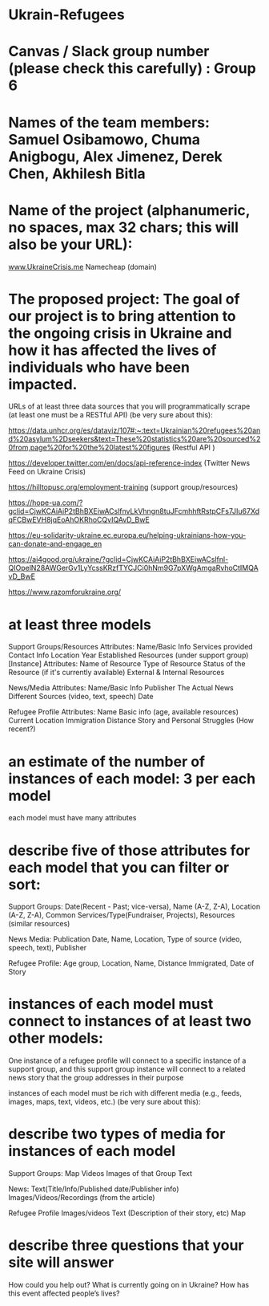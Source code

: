 # Ukrain-Refugees

# Canvas / Slack group number (please check this carefully) : Group 6

# Names of the team members: Samuel Osibamowo, Chuma Anigbogu, Alex Jimenez, Derek Chen, Akhilesh Bitla

# Name of the project (alphanumeric, no spaces, max 32 chars; this will also be your URL): 

www.UkraineCrisis.me
Namecheap (domain)

# The proposed project: The goal of our project is to bring attention to the ongoing crisis in Ukraine and how it has affected the lives of individuals who have been impacted.
 
URLs of at least three data sources that you will programmatically scrape (at least one must be a RESTful API) (be very sure about this):

https://data.unhcr.org/es/dataviz/107#:~:text=Ukrainian%20refugees%20and%20asylum%2Dseekers&text=These%20statistics%20are%20sourced%20from,page%20for%20the%20latest%20figures (Restful API )

https://developer.twitter.com/en/docs/api-reference-index (Twitter News Feed on Ukraine Crisis)

https://hilltopusc.org/employment-training (support group/resources)

https://hope-ua.com/?gclid=CjwKCAiAiP2tBhBXEiwACslfnvLkVhngn8tuJFcmhhftRstpCFs7JIu67XdqFCBwEVH8jqEoAhOKRhoCQvIQAvD_BwE

https://eu-solidarity-ukraine.ec.europa.eu/helping-ukrainians-how-you-can-donate-and-engage_en

https://ai4good.org/ukraine/?gclid=CjwKCAiAiP2tBhBXEiwACslfnl-QIOpelN28AWGerGv1LyYcssKRzfTYCJCi0hNm9G7pXWgAmgaRvhoCtIMQAvD_BwE

https://www.razomforukraine.org/

# at least three models

Support Groups/Resources
	Attributes:
Name/Basic Info
Services provided 
Contact Info
Location
Year Established
Resources (under support group) [Instance]
		Attributes:
Name of Resource
Type of Resource
Status of the Resource (if it's currently available)
External & Internal Resources

News/Media
	Attributes:
Name/Basic Info 
Publisher
The Actual News
Different Sources (video, text, speech)
Date 


Refugee Profile
Attributes:
Name
Basic info (age, available resources)
Current Location
Immigration Distance
Story and Personal Struggles (How recent?)

# an estimate of the number of instances of each model: 3 per each model

each model must have many attributes 

# describe five of those attributes for each model that you can filter or sort: 

Support Groups: Date(Recent - Past; vice-versa), Name (A-Z, Z-A), Location (A-Z, Z-A), Common Services/Type(Fundraiser, Projects), Resources (similar resources)

News Media: Publication Date, Name, Location, Type of source (video, speech, text), Publisher

Refugee Profile: Age group, Location, Name, Distance Immigrated, Date of Story

# instances of each model must connect to instances of at least two other models:

One instance of a refugee profile will connect to a specific instance of a support group, and this support group instance will connect to a related news story that the group addresses in their purpose

instances of each model must be rich with different media (e.g., feeds, images, maps, text, videos, etc.) (be very sure about this): 

# describe two types of media for instances of each model

Support Groups:
Map
Videos
Images of that Group
Text

News: 
Text(Title/Info/Published date/Publisher info)
Images/Videos/Recordings (from the article)


Refugee Profile
Images/videos
Text (Description of their story, etc)
Map


# describe three questions that your site will answer

How could you help out?
What is currently going on in Ukraine?
How has this event affected people’s lives?
